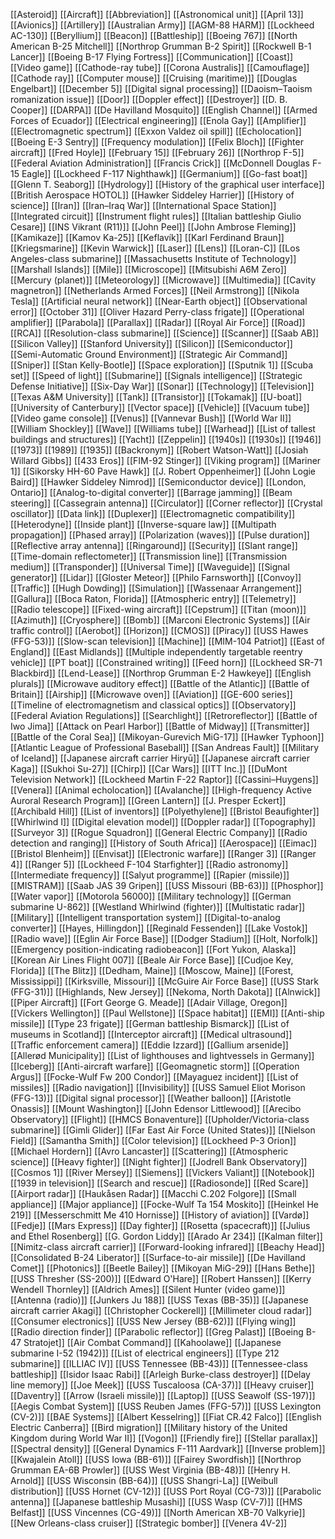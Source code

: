 [[Asteroid]]
[[Aircraft]]
[[Abbreviation]]
[[Astronomical unit]]
[[April 13]]
[[Avionics]]
[[Artillery]]
[[Australian Army]]
[[AGM-88 HARM]]
[[Lockheed AC-130]]
[[Beryllium]]
[[Beacon]]
[[Battleship]]
[[Boeing 767]]
[[North American B-25 Mitchell]]
[[Northrop Grumman B-2 Spirit]]
[[Rockwell B-1 Lancer]]
[[Boeing B-17 Flying Fortress]]
[[Communication]]
[[Coast]]
[[Video game]]
[[Cathode-ray tube]]
[[Corona Australis]]
[[Camouflage]]
[[Cathode ray]]
[[Computer mouse]]
[[Cruising (maritime)]]
[[Douglas Engelbart]]
[[December 5]]
[[Digital signal processing]]
[[Daoism–Taoism romanization issue]]
[[Door]]
[[Doppler effect]]
[[Destroyer]]
[[D. B. Cooper]]
[[DARPA]]
[[De Havilland Mosquito]]
[[English Channel]]
[[Armed Forces of Ecuador]]
[[Electrical engineering]]
[[Enola Gay]]
[[Amplifier]]
[[Electromagnetic spectrum]]
[[Exxon Valdez oil spill]]
[[Echolocation]]
[[Boeing E-3 Sentry]]
[[Frequency modulation]]
[[Felix Bloch]]
[[Fighter aircraft]]
[[Fred Hoyle]]
[[February 15]]
[[February 26]]
[[Northrop F-5]]
[[Federal Aviation Administration]]
[[Francis Crick]]
[[McDonnell Douglas F-15 Eagle]]
[[Lockheed F-117 Nighthawk]]
[[Germanium]]
[[Go-fast boat]]
[[Glenn T. Seaborg]]
[[Hydrology]]
[[History of the graphical user interface]]
[[British Aerospace HOTOL]]
[[Hawker Siddeley Harrier]]
[[History of science]]
[[Iran]]
[[Iran–Iraq War]]
[[International Space Station]]
[[Integrated circuit]]
[[Instrument flight rules]]
[[Italian battleship Giulio Cesare]]
[[INS Vikrant (R11)]]
[[John Peel]]
[[John Ambrose Fleming]]
[[Kamikaze]]
[[Kamov Ka-25]]
[[Keflavík]]
[[Karl Ferdinand Braun]]
[[Kriegsmarine]]
[[Kevin Warwick]]
[[Laser]]
[[Lens]]
[[Loran-C]]
[[Los Angeles-class submarine]]
[[Massachusetts Institute of Technology]]
[[Marshall Islands]]
[[Mile]]
[[Microscope]]
[[Mitsubishi A6M Zero]]
[[Mercury (planet)]]
[[Meteorology]]
[[Microwave]]
[[Multimedia]]
[[Cavity magnetron]]
[[Netherlands Armed Forces]]
[[Neil Armstrong]]
[[Nikola Tesla]]
[[Artificial neural network]]
[[Near-Earth object]]
[[Observational error]]
[[October 31]]
[[Oliver Hazard Perry-class frigate]]
[[Operational amplifier]]
[[Parabola]]
[[Parallax]]
[[Radar]]
[[Royal Air Force]]
[[Road]]
[[RCA]]
[[Resolution-class submarine]]
[[Science]]
[[Scanner]]
[[Saab AB]]
[[Silicon Valley]]
[[Stanford University]]
[[Silicon]]
[[Semiconductor]]
[[Semi-Automatic Ground Environment]]
[[Strategic Air Command]]
[[Sniper]]
[[Stan Kelly-Bootle]]
[[Space exploration]]
[[Sputnik 1]]
[[Scuba set]]
[[Speed of light]]
[[Submarine]]
[[Signals intelligence]]
[[Strategic Defense Initiative]]
[[Six-Day War]]
[[Sonar]]
[[Technology]]
[[Television]]
[[Texas A&M University]]
[[Tank]]
[[Transistor]]
[[Tokamak]]
[[U-boat]]
[[University of Canterbury]]
[[Vector space]]
[[Vehicle]]
[[Vacuum tube]]
[[Video game console]]
[[Venus]]
[[Vannevar Bush]]
[[World War II]]
[[William Shockley]]
[[Wave]]
[[Williams tube]]
[[Warhead]]
[[List of tallest buildings and structures]]
[[Yacht]]
[[Zeppelin]]
[[1940s]]
[[1930s]]
[[1946]]
[[1973]]
[[1989]]
[[1935]]
[[Backronym]]
[[Robert Watson-Watt]]
[[Josiah Willard Gibbs]]
[[433 Eros]]
[[FIM-92 Stinger]]
[[Viking program]]
[[Mariner 1]]
[[Sikorsky HH-60 Pave Hawk]]
[[J. Robert Oppenheimer]]
[[John Logie Baird]]
[[Hawker Siddeley Nimrod]]
[[Semiconductor device]]
[[London, Ontario]]
[[Analog-to-digital converter]]
[[Barrage jamming]]
[[Beam steering]]
[[Cassegrain antenna]]
[[Circulator]]
[[Corner reflector]]
[[Crystal oscillator]]
[[Data link]]
[[Duplexer]]
[[Electromagnetic compatibility]]
[[Heterodyne]]
[[Inside plant]]
[[Inverse-square law]]
[[Multipath propagation]]
[[Phased array]]
[[Polarization (waves)]]
[[Pulse duration]]
[[Reflective array antenna]]
[[Ringaround]]
[[Security]]
[[Slant range]]
[[Time-domain reflectometer]]
[[Transmission line]]
[[Transmission medium]]
[[Transponder]]
[[Universal Time]]
[[Waveguide]]
[[Signal generator]]
[[Lidar]]
[[Gloster Meteor]]
[[Philo Farnsworth]]
[[Convoy]]
[[Traffic]]
[[Hugh Dowding]]
[[Simulation]]
[[Wassenaar Arrangement]]
[[Gallura]]
[[Boca Raton, Florida]]
[[Atmospheric entry]]
[[Telemetry]]
[[Radio telescope]]
[[Fixed-wing aircraft]]
[[Cepstrum]]
[[Titan (moon)]]
[[Azimuth]]
[[Cryosphere]]
[[Bomb]]
[[Marconi Electronic Systems]]
[[Air traffic control]]
[[Aerobot]]
[[Horizon]]
[[CMOS]]
[[Piracy]]
[[USS Hawes (FFG-53)]]
[[Slow-scan television]]
[[Machine]]
[[MIM-104 Patriot]]
[[East of England]]
[[East Midlands]]
[[Multiple independently targetable reentry vehicle]]
[[PT boat]]
[[Constrained writing]]
[[Feed horn]]
[[Lockheed SR-71 Blackbird]]
[[Lend-Lease]]
[[Northrop Grumman E-2 Hawkeye]]
[[English plurals]]
[[Microwave auditory effect]]
[[Battle of the Atlantic]]
[[Battle of Britain]]
[[Airship]]
[[Microwave oven]]
[[Aviation]]
[[GE-600 series]]
[[Timeline of electromagnetism and classical optics]]
[[Observatory]]
[[Federal Aviation Regulations]]
[[Searchlight]]
[[Retroreflector]]
[[Battle of Iwo Jima]]
[[Attack on Pearl Harbor]]
[[Battle of Midway]]
[[Transmitter]]
[[Battle of the Coral Sea]]
[[Mikoyan-Gurevich MiG-17]]
[[Hawker Typhoon]]
[[Atlantic League of Professional Baseball]]
[[San Andreas Fault]]
[[Military of Iceland]]
[[Japanese aircraft carrier Hiryū]]
[[Japanese aircraft carrier Kaga]]
[[Sukhoi Su-27]]
[[Chirp]]
[[Car Wars]]
[[ITT Inc.]]
[[DuMont Television Network]]
[[Lockheed Martin F-22 Raptor]]
[[Cassini–Huygens]]
[[Venera]]
[[Animal echolocation]]
[[Avalanche]]
[[High-frequency Active Auroral Research Program]]
[[Green Lantern]]
[[J. Presper Eckert]]
[[Archibald Hill]]
[[List of inventors]]
[[Polyethylene]]
[[Bristol Beaufighter]]
[[Whirlwind I]]
[[Digital elevation model]]
[[Doppler radar]]
[[Topography]]
[[Surveyor 3]]
[[Rogue Squadron]]
[[General Electric Company]]
[[Radio detection and ranging]]
[[History of South Africa]]
[[Aerospace]]
[[Eimac]]
[[Bristol Blenheim]]
[[Envisat]]
[[Electronic warfare]]
[[Ranger 3]]
[[Ranger 4]]
[[Ranger 5]]
[[Lockheed F-104 Starfighter]]
[[Radio astronomy]]
[[Intermediate frequency]]
[[Salyut programme]]
[[Rapier (missile)]]
[[MISTRAM]]
[[Saab JAS 39 Gripen]]
[[USS Missouri (BB-63)]]
[[Phosphor]]
[[Water vapor]]
[[Motorola 56000]]
[[Military technology]]
[[German submarine U-862]]
[[Westland Whirlwind (fighter)]]
[[Multistatic radar]]
[[Military]]
[[Intelligent transportation system]]
[[Digital-to-analog converter]]
[[Hayes, Hillingdon]]
[[Reginald Fessenden]]
[[Lake Vostok]]
[[Radio wave]]
[[Eglin Air Force Base]]
[[Dodger Stadium]]
[[Holt, Norfolk]]
[[Emergency position-indicating radiobeacon]]
[[Fort Yukon, Alaska]]
[[Korean Air Lines Flight 007]]
[[Beale Air Force Base]]
[[Cudjoe Key, Florida]]
[[The Blitz]]
[[Dedham, Maine]]
[[Moscow, Maine]]
[[Forest, Mississippi]]
[[Kirksville, Missouri]]
[[McGuire Air Force Base]]
[[USS Stark (FFG-31)]]
[[Highlands, New Jersey]]
[[Nekoma, North Dakota]]
[[Alnwick]]
[[Piper Aircraft]]
[[Fort George G. Meade]]
[[Adair Village, Oregon]]
[[Vickers Wellington]]
[[Paul Wellstone]]
[[Space habitat]]
[[EMI]]
[[Anti-ship missile]]
[[Type 23 frigate]]
[[German battleship Bismarck]]
[[List of museums in Scotland]]
[[Interceptor aircraft]]
[[Medical ultrasound]]
[[Traffic enforcement camera]]
[[Eddie Izzard]]
[[Gallium arsenide]]
[[Allerød Municipality]]
[[List of lighthouses and lightvessels in Germany]]
[[Iceberg]]
[[Anti-aircraft warfare]]
[[Geomagnetic storm]]
[[Operation Argus]]
[[Focke-Wulf Fw 200 Condor]]
[[Mayaguez incident]]
[[List of missiles]]
[[Radio navigation]]
[[Invisibility]]
[[USS Samuel Eliot Morison (FFG-13)]]
[[Digital signal processor]]
[[Weather balloon]]
[[Aristotle Onassis]]
[[Mount Washington]]
[[John Edensor Littlewood]]
[[Arecibo Observatory]]
[[Flight]]
[[HMCS Bonaventure]]
[[Upholder/Victoria-class submarine]]
[[Gimli Glider]]
[[Far East Air Force (United States)]]
[[Nielson Field]]
[[Samantha Smith]]
[[Color television]]
[[Lockheed P-3 Orion]]
[[Michael Hordern]]
[[Avro Lancaster]]
[[Scattering]]
[[Atmospheric science]]
[[Heavy fighter]]
[[Night fighter]]
[[Jodrell Bank Observatory]]
[[Cosmos 1]]
[[River Mersey]]
[[Siemens]]
[[Vickers Valiant]]
[[Notebook]]
[[1939 in television]]
[[Search and rescue]]
[[Radiosonde]]
[[Red Scare]]
[[Airport radar]]
[[Haukåsen Radar]]
[[Macchi C.202 Folgore]]
[[Small appliance]]
[[Major appliance]]
[[Focke-Wulf Ta 154 Moskito]]
[[Heinkel He 219]]
[[Messerschmitt Me 410 Hornisse]]
[[History of aviation]]
[[Vardø]]
[[Fedje]]
[[Mars Express]]
[[Day fighter]]
[[Rosetta (spacecraft)]]
[[Julius and Ethel Rosenberg]]
[[G. Gordon Liddy]]
[[Arado Ar 234]]
[[Kalman filter]]
[[Nimitz-class aircraft carrier]]
[[Forward-looking infrared]]
[[Beachy Head]]
[[Consolidated B-24 Liberator]]
[[Surface-to-air missile]]
[[De Havilland Comet]]
[[Photonics]]
[[Beetle Bailey]]
[[Mikoyan MiG-29]]
[[Hans Bethe]]
[[USS Thresher (SS-200)]]
[[Edward O'Hare]]
[[Robert Hanssen]]
[[Kerry Wendell Thornley]]
[[Aldrich Ames]]
[[Silent Hunter (video game)]]
[[Antenna (radio)]]
[[Junkers Ju 188]]
[[USS Texas (BB-35)]]
[[Japanese aircraft carrier Akagi]]
[[Christopher Cockerell]]
[[Millimeter cloud radar]]
[[Consumer electronics]]
[[USS New Jersey (BB-62)]]
[[Flying wing]]
[[Radio direction finder]]
[[Parabolic reflector]]
[[Greg Palast]]
[[Boeing B-47 Stratojet]]
[[Air Combat Command]]
[[Kahoolawe]]
[[Japanese submarine I-52 (1942)]]
[[List of electrical engineers]]
[[Type 212 submarine]]
[[ILLIAC IV]]
[[USS Tennessee (BB-43)]]
[[Tennessee-class battleship]]
[[Isidor Isaac Rabi]]
[[Arleigh Burke-class destroyer]]
[[Delay line memory]]
[[Joe Meek]]
[[USS Tuscaloosa (CA-37)]]
[[Heavy cruiser]]
[[Daventry]]
[[Arrow (Israeli missile)]]
[[Laptop]]
[[USS Seawolf (SS-197)]]
[[Aegis Combat System]]
[[USS Reuben James (FFG-57)]]
[[USS Lexington (CV-2)]]
[[BAE Systems]]
[[Albert Kesselring]]
[[Fiat CR.42 Falco]]
[[English Electric Canberra]]
[[Bird migration]]
[[Military history of the United Kingdom during World War II]]
[[Vogon]]
[[Friendly fire]]
[[Stellar parallax]]
[[Spectral density]]
[[General Dynamics F-111 Aardvark]]
[[Inverse problem]]
[[Kwajalein Atoll]]
[[USS Iowa (BB-61)]]
[[Fairey Swordfish]]
[[Northrop Grumman EA-6B Prowler]]
[[USS West Virginia (BB-48)]]
[[Henry H. Arnold]]
[[USS Wisconsin (BB-64)]]
[[USS Shangri-La]]
[[Weibull distribution]]
[[USS Hornet (CV-12)]]
[[USS Port Royal (CG-73)]]
[[Parabolic antenna]]
[[Japanese battleship Musashi]]
[[USS Wasp (CV-7)]]
[[HMS Belfast]]
[[USS Vincennes (CG-49)]]
[[North American XB-70 Valkyrie]]
[[New Orleans-class cruiser]]
[[Strategic bomber]]
[[Venera 4V-2]]
